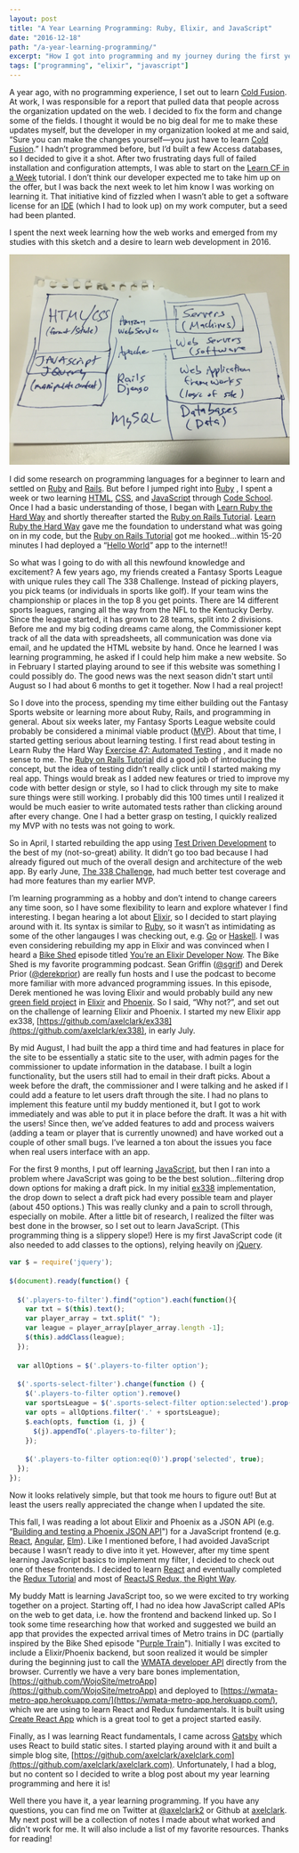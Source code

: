 ```yaml
---
layout: post
title: "A Year Learning Programming: Ruby, Elixir, and JavaScript"
date: "2016-12-18"
path: "/a-year-learning-programming/"
excerpt: "How I got into programming and my journey during the first year."
tags: ["programming", "elixir", "javascript"]
---
```

A year ago, with no programming experience, I set out to learn [Cold Fusion](http://www.adobe.com/products/coldfusion-family.html).  At work, I was responsible for a report that pulled data that people across the organization updated on the web. I decided to fix the form and change some of the fields. I thought it would be no big deal for me to make these updates myself, but the developer in my organization looked at me and said, “Sure you can make the changes yourself—you just have to learn [Cold Fusion](http://www.adobe.com/products/coldfusion-family.html).”  I hadn’t programmed before, but I’d built a few Access databases, so I decided to give it a shot.  After two frustrating days full of failed installation and configuration attempts, I was able to start on the [Learn CF in a Week](http://www.learncfinaweek.com/) tutorial.  I don’t think our developer expected me to take him up on the offer, but I was back the next week to let him know I was working on learning it.  That initiative kind of fizzled when I wasn’t able to get a software license for an [IDE](https://en.wikipedia.org/wiki/Integrated_development_environment) (which I had to look up) on my work computer, but a seed had been planted.

I spent the next week learning how the web works and emerged from my studies with this sketch and a desire to learn web development in 2016.

![Web Sketch](./web-diagram.jpg)

I did some research on programming languages for a beginner to learn and settled on [Ruby](https://www.ruby-lang.org/en/) and [Rails](http://rubyonrails.org/).  But before I jumped right into [Ruby](https://www.ruby-lang.org/en/) , I spent a week or two learning [HTML](http://www.w3schools.com/html/), [CSS](http://www.w3schools.com/css/), and [JavaScript](https://www.javascript.com/) through [Code School](https://www.codeschool.com/).  Once I had a basic understanding of those, I began with [Learn Ruby the Hard Way](https://learnrubythehardway.org/book/) and shortly thereafter started the [Ruby on Rails Tutorial](https://www.railstutorial.org/book).  [Learn Ruby the Hard Way](https://learnrubythehardway.org/book/) gave me the foundation to understand what was going on in my code, but the [Ruby on Rails Tutorial](https://www.railstutorial.org/book) got me hooked...within 15-20 minutes I had deployed a “[Hello World](https://en.wikipedia.org/wiki/%22Hello,_World!%22_program)” app to the internet!!

So what was I going to do with all this newfound knowledge and excitement?  A few years ago, my friends created a Fantasy Sports League with unique rules they call The 338 Challenge.  Instead of picking players, you pick teams (or individuals in sports like golf).  If your team wins the championship or places in the top 8 you get points.  There are 14 different sports leagues, ranging all the way from the NFL to the Kentucky Derby.  Since the league started, it has grown to 28 teams, split into 2 divisions.  Before me and my big coding dreams came along, the Commissioner kept track of all the data with spreadsheets, all communication was done via email, and he updated the HTML website by hand.  Once he learned I was learning programming, he asked if I could help him make a new website.  So in February I started playing around to see if this website was something I could possibly do.  The good news was the next season didn't start until August so I had about 6 months to get it together.  Now I had a real project!

So I dove into the process, spending my time either building out the Fantasy Sports website or learning more about Ruby, Rails, and programming in general.  About six weeks later, my Fantasy Sports League website could probably be considered a minimal viable product ([MVP](https://en.wikipedia.org/wiki/Minimum_viable_product)).  About that time, I started getting serious about learning testing.  I first read about testing in Learn Ruby the Hard Way [Exercise 47: Automated Testing](https://learnrubythehardway.org/book/ex47.html) , and it made no sense to me.  The [Ruby on Rails Tutorial](https://www.railstutorial.org/book) did a good job of introducing the concept, but the idea of testing didn’t really click until I started making my real app.  Things would break as I added new features or tried to improve my code with better design or style, so I had to click through my site to make sure things were still working.  I probably did this 100 times until I realized it would be much easier to write automated tests rather than clicking around after every change. One I had a better grasp on testing, I quickly realized my MVP with no tests was not going to work.

So in April, I started rebuilding the app using [Test Driven Development](https://en.wikipedia.org/wiki/Test-driven_development) to the best of my (not-so-great) ability.  It didn’t go too bad because I had already figured out much of the overall design and architecture of the web app.  By early June, [The 338 Challenge](https://github.com/axelclark/the-338-challenge), had much better test coverage and had more features than my earlier MVP.

I’m learning programming as a hobby and don’t intend to change careers any time soon, so I have some flexibility to learn and explore whatever I find interesting.  I began hearing a lot about [Elixir](http://elixir-lang.org/), so I decided to start playing around with it.  Its syntax is similar to [Ruby](https://www.ruby-lang.org/en/), so it wasn’t as intimidating as some of the other langauges I was checking out, e.g. [Go](https://golang.org/) or [Haskell](https://www.haskell.org/).  I was even considering rebuilding my app in Elixir and was convinced when I heard a [Bike Shed](http://bikeshed.fm/) episode titled [You’re an Elixir Developer Now](http://bikeshed.fm/52).  The Bike Shed is my favorite programming podcast.  Sean Griffin ([@sgrif](https://twitter.com/sgrif)) and Derek Prior ([@derekprior](https://twitter.com/derekprior)) are really fun hosts and I use the podcast to become more familiar with more advanced programming issues.  In this episode, Derek mentioned he was loving Elixir and would probably build any new [green field project](https://en.wikipedia.org/wiki/Greenfield_project) in [Elixir](http://elixir-lang.org/) and [Phoenix](http://www.phoenixframework.org/). So I said, “Why not?”, and set out on the challenge of learning Elixir and Phoenix.  I started my new Elixir app ex338, [https://github.com/axelclark/ex338](https://github.com/axelclark/ex338), in early July.

By mid August, I had built the app a third time and had features in place for the site to be essentially a static site to the user, with admin pages for the commissioner to update information in the database. I built a login functionality, but the users still had to email in their draft picks. About a week before the draft, the commissioner and I were talking and he asked if I could add a feature to let users draft through the site. I had no plans to implement this feature until my buddy mentioned it, but I got to work immediately and was able to put it in place before the draft. It was a hit with the users! Since then, we’ve added features to add and process waivers (adding a team or player that is currently unowned) and have worked out a couple of other small bugs. I’ve learned a ton about the issues you face when real users interface with an app.

For the first 9 months, I put off learning [JavaScript](https://www.javascript.com/), but then I ran into a problem where JavaScript was going to be the best solution...filtering drop down options for making a draft pick.  In my initial [ex338](https://github.com/axelclark/ex338) implementation, the drop down to select a draft pick had every possible team and player (about 450 options.)  This was really clunky and a pain to scroll through, especially on mobile.  After a little bit of research, I realized the filter was best done in the browser, so I set out to learn JavaScript.  (This programming thing is a slippery slope!)  Here is my first JavaScript code (it also needed to add classes to the options), relying heavily on [jQuery](https://jquery.com/).
```javascript
var $ = require('jquery');

$(document).ready(function() {

  $('.players-to-filter').find("option").each(function(){
    var txt = $(this).text();
    var player_array = txt.split(" ");
    var league = player_array[player_array.length -1];
    $(this).addClass(league);
  });

  var allOptions = $('.players-to-filter option');

  $('.sports-select-filter').change(function () {
    $('.players-to-filter option').remove()
    var sportsLeague = $('.sports-select-filter option:selected').prop('text');
    var opts = allOptions.filter('.' + sportsLeague);
    $.each(opts, function (i, j) {
      $(j).appendTo('.players-to-filter');
    });

    $('.players-to-filter option:eq(0)').prop('selected', true);
  });
});
```
Now it looks relatively simple, but that took me hours to figure out! But at least the users really appreciated the change when I updated the site.

This fall, I was reading a lot about Elixir and Phoenix as a JSON API (e.g. “[Building and testing a Phoenix JSON API](“https://robots.thoughtbot.com/building-a-phoenix-json-api)") for a JavaScript frontend (e.g. [React](https://facebook.github.io/react/), [Angular](https://angular.io/), [Elm](http://elm-lang.org/)).  Like I mentioned before, I had avoided JavaScript because I wasn’t ready to dive into it yet.  However, after my time spent learning JavaScript basics to implement my filter, I decided to check out one of these frontends.  I decided to learn [React](https://facebook.github.io/react/) and eventually completed the [Redux Tutorial](http://redux.js.org/) and most of [ReactJS Redux, the Right Way](https://reactjs.co/#basic-preface).

My buddy Matt is learning JavaScript too, so we were excited to try working together on a project.  Starting off, I had no idea how JavaScript called APIs on the web to get data, i.e. how the frontend and backend linked up.  So I took some time researching how that worked and suggested we build an app that provides the expected arrival times of Metro trains in DC (partially inspired by the Bike Shed episode "[Purple Train](http://bikeshed.fm/86)").  Initially I was excited to include a Elixir/Phoenix backend, but soon realized it would be simpler during the beginning just to call the [WMATA developer API](https://developer.wmata.com/docs/services) directly from the browser.  Currently we have a very bare bones implementation, [https://github.com/WojoSite/metroApp](https://github.com/WojoSite/metroApp) and deployed to [https://wmata-metro-app.herokuapp.com/](https://wmata-metro-app.herokuapp.com/), which we are using to learn React and Redux fundamentals.  It is built using [Create React App](https://github.com/facebookincubator/create-react-app/blob/master/packages/react-scripts/template/README.md) which is a great tool to get a project started easily.

Finally, as I was learning React fundamentals, I came across [Gatsby](https://github.com/gatsbyjs/gatsby) which uses React to build static sites.  I started playing around with it and built a simple blog site, [https://github.com/axelclark/axelclark.com](https://github.com/axelclark/axelclark.com).  Unfortunately, I had a blog, but no content so I decided to write a blog post about my year learning programming and here it is!

Well there you have it, a year learning programming.  If you have any questions, you can find me on Twitter at [@axelclark2](https://twitter.com/axelclark2) or Github at [axelclark](https://github.com/axelclark).  My next post will be a collection of notes I made about what worked and didn't work for me.  It will also include a list of my favorite resources.  Thanks for reading!
